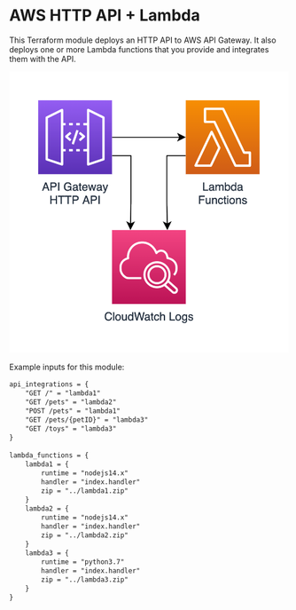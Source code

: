 # AWS HTTP API + Lambda

This Terraform module deploys an HTTP API to AWS API Gateway. It also deploys one or more Lambda functions that you provide and integrates them with the API.

![](Architecture.png)

Example inputs for this module:

```lang-hcl
api_integrations = {
    "GET /" = "lambda1"
    "GET /pets" = "lambda2"
    "POST /pets" = "lambda1"
    "GET /pets/{petID}" = "lambda3"
    "GET /toys" = "lambda3"
}

lambda_functions = {
    lambda1 = {
        runtime = "nodejs14.x"
        handler = "index.handler"
        zip = "../lambda1.zip"
    }
    lambda2 = {
        runtime = "nodejs14.x"
        handler = "index.handler"
        zip = "../lambda2.zip"
    }
    lambda3 = {
        runtime = "python3.7"
        handler = "index.handler"
        zip = "../lambda3.zip"
    }
}
```

